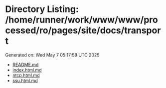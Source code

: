 # Directory Listing: /home/runner/work/www/www/processed/ro/pages/site/docs/transport
Generated on: Wed May  7 05:17:58 UTC 2025

- [README.md](README.md)
- [index.html.md](index.html.md)
- [ntcp.html.md](ntcp.html.md)
- [ssu.html.md](ssu.html.md)

